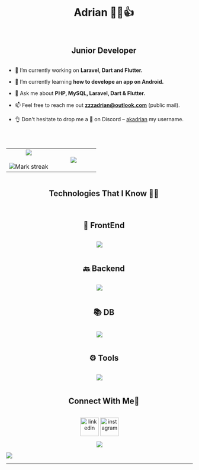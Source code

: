 


<!--h1 without bottom border-->
<div id="user-content-toc">
  <ul align="center">
    <summary><h1 style="display: inline-block">Adrian 🧢😁👍 </h1></summary>
  </ul>
</div>
<div id="user-content-toc">
  <ul align="center">
    <summary><h2 style="display: inline-block">Junior Developer</h2></summary>
  </ul>
</div>



<!--Intro start-->
- 🔭 I’m currently working on **Laravel, Dart and Flutter.**

- 🌱 I’m currently learning **how to develope an app on Android.**

- 💬 Ask me about **PHP, MySQL, Laravel, Dart & Flutter.**

- 📫 Feel free to reach me out **zzzadrian@outlook.com** (public mail).

- 👌 Don't hesitate to drop me a **👋** on Discord –  [akadrian](https://discordapp.com/users/akadrian._) my username.
<!--Intro end-->

<br>
<br>

<!--- stats & Trophy (start) -->
<p align="center">
  <!--- stats (start) -->
<table align="center">
<tr border="none">
<td width="50%" align="center">
  
  <img  align="center"  src="https://github-readme-stats.vercel.app/api?username=K1ng0hat&theme=dark&show_icons=true&count_private=true" />
  <br></br>
  <img  title="🔥 Get streak stats for your profile at git.io/streak-stats" alt="Mark streak" src="https://streak-stats.demolab.com?user=K1ng0hat" /> 
</td>

<td width="50%" align="center">

  <img  align="center"  src="https://github-readme-stats.anuraghazra1.vercel.app/api/top-langs/?username=K1ng0hat&theme=dark&hide_border=false&no-bg=true&no-frame=true&langs_count=10"/>
  
  </td>
</tr>
</table>
<!--- stats (end) -->

<!--- trophy (start) -->

<!--- trophy (start) -->


</p>        
<!--- stats (end) -->


<!--h1 without bottom border-->
<div id="user-content-toc">
  <ul align="center">
    <summary><h2 style="display: inline-block">Technologies That I Know 😶‍🌫️</h2></summary>
  </ul>
</div>

<!--front-->
<div id="user-content-toc">
  <ul align="center">
    <summary><h2 style="display: inline-block">👀 FrontEnd</h2></summary>
  </ul>
</div>
<!--tech stack icons-->
<p align="center">
  <a href="https://skillicons.dev">
    <img src="https://skillicons.dev/icons?i=css,html,js,flutter&perline=14" />
  </a>
</p>
<!--backend-->
<div id="user-content-toc">
  <ul align="center">
    <summary><h2 style="display: inline-block">🔙 Backend </h2></summary>
  </ul>
</div>
<!--tech stack icons-->
<p align="center">
  <a href="https://skillicons.dev">
    <img src="https://skillicons.dev/icons?i=php,laravel,cs,dart&perline=14" />
  </a>
</p>

<!--backend-->
<div id="user-content-toc">
  <ul align="center">
    <summary><h2 style="display: inline-block">📚 DB </h2></summary>
  </ul>
</div>
<!--tech stack icons-->
<p align="center">
  <a href="https://skillicons.dev">
    <img src="https://skillicons.dev/icons?i=mysql,sqlite,postgres&perline=14" />
  </a>
</p>

<div id="user-content-toc">
  <ul align="center">
    <summary><h2 style="display: inline-block">⚙️ Tools </h2></summary>
  </ul>
</div>
<!--tech stack icons-->
<p align="center">
  <a href="https://skillicons.dev">
    <img src="https://skillicons.dev/icons?i=git,github,vscode,androidstudio&perline=14" />
  </a>
</p>

<!-- Connect with me -->
<!--h2 without bottom border-->
<div id="user-content-toc">
  <ul align="center">
    <summary><h2 style="display: inline-block">Connect With Me🤝</h2></summary>
  </ul>
</div>

<!--icons and links-->
<p align="center">
<a href="https://co.linkedin.com/in/adrian-molano-6a873a30a?trk=people-guest_people_search-card/" target="blank"><img align="center" src="https://user-images.githubusercontent.com/88904952/234979284-68c11d7f-1acc-4f0c-ac78-044e1037d7b0.png" alt="linkedin" height="50" width="50" /></a>
<a href="https://www.instagram.com/akadrian._/" target="blank"><img align="center" src="https://user-images.githubusercontent.com/88904952/234981169-2dd1e58f-4b7e-468c-8213-034ba62156c3.png" alt="instagram" height="50" width="50" /></a>

  
</p>


<!--profile visit count-->
<div align="center">
  
[![](https://visitcount.itsvg.in/api?id=K1ng0hat&icon=3&color=6)](https://visitcount.itsvg.in)
  
</div>


<!--horizontal divider(gradiant)-->
<img src="https://user-images.githubusercontent.com/73097560/115834477-dbab4500-a447-11eb-908a-139a6edaec5c.gif">

----------------------------------------------------------------------

